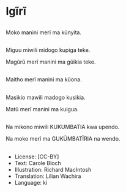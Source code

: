 # Igĩrĩ

##
Moko manini merĩ ma kũnyita.

##
Miguu miwili midogo kupiga teke.

Magũrũ merĩ manini ma gũikia teke.

##
Maitho merĩ manini ma kũona.

##
Masikio mawili madogo kusikia.

Matũ merĩ manini ma kuigua.

##
Na mikono miwili KUKUMBATIA kwa upendo.

Na moko merĩ ma GUKŨMBATĨRIA na wendo. 

##
* License: [CC-BY]
* Text: Carole Bloch
* Illustration: Richard MacIntosh
* Translation: Lilian Wachira
* Language: ki
